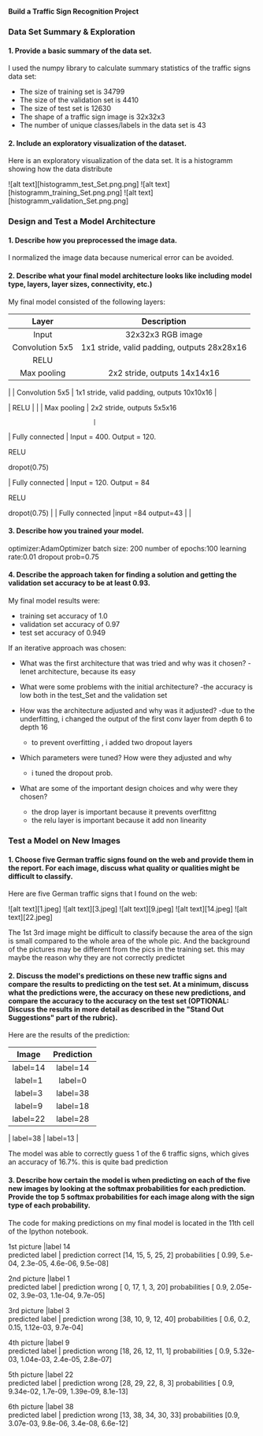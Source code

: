 

**Build a Traffic Sign Recognition Project**



### Data Set Summary & Exploration

#### 1. Provide a basic summary of the data set.

I used the numpy library to calculate summary statistics of the traffic
signs data set:

* The size of training set is 34799
* The size of the validation set is 4410
* The size of test set is 12630
* The shape of a traffic sign image is 32x32x3
* The number of unique classes/labels in the data set is 43

#### 2. Include an exploratory visualization of the dataset.

Here is an exploratory visualization of the data set. It is a histogramm showing how the data distribute

![alt text][histogramm_test_Set.png.png]
![alt text][histogramm_training_Set.png.png]
![alt text][histogramm_validation_Set.png.png]


### Design and Test a Model Architecture

#### 1. Describe how you preprocessed the image data.

 I normalized the image data because numerical error can be avoided.


#### 2. Describe what your final model architecture looks like including model type, layers, layer sizes, connectivity, etc.) 

My final model consisted of the following layers:

| Layer         		|     Description	        					| 
|:---------------------:|:---------------------------------------------:| 
| Input         		| 32x32x3 RGB image   							| 
| Convolution 5x5     	| 1x1 stride, valid padding, outputs 28x28x16 	|
| RELU					|												|
| Max pooling	      	| 2x2 stride,  outputs 14x14x16 

|
| Convolution 5x5	    | 1x1 stride, valid padding, outputs 10x10x16 | 

| RELU					|												|
| Max pooling	      	| 2x2 stride,  outputs 5x5x16 
   
							|
| Fully connected	| Input = 400. Output = 120.

RELU

dropot(0.75)

| Fully connected	| Input = 120. Output = 84

RELU

dropot(0.75)
       									|
| Fully connected	|input =84   output=43 											|
												|
 

#### 3. Describe how you trained your model. 
optimizer:AdamOptimizer
batch size: 200
number of epochs:100
learning rate:0.01
dropout prob=0.75

#### 4. Describe the approach taken for finding a solution and getting the validation set accuracy to be at least 0.93. 

My final model results were:
* training set accuracy of 1.0
* validation set accuracy of 0.97
* test set accuracy of 0.949

If an iterative approach was chosen:
* What was the first architecture that was tried and why was it chosen?
  -lenet architecture, because its easy 

* What were some problems with the initial architecture?
  -the accuracy is low both in the test_Set and the validation set

* How was the architecture adjusted and why was it adjusted? 
  -due to the underfitting, i changed the output of the first conv layer from depth 6 to depth 16
  - to prevent overfitting , i added two dropout layers
	
* Which parameters were tuned? How were they adjusted and why
  - i tuned the dropout prob.

* What are some of the important design choices and why were they chosen? 
  - the drop layer is important because it prevents overfittng
  - the relu layer is important because it add non linearity



### Test a Model on New Images

#### 1. Choose five German traffic signs found on the web and provide them in the report. For each image, discuss what quality or qualities might be difficult to classify.

Here are five German traffic signs that I found on the web:

![alt text][1.jpeg] ![alt text][3.jpeg] ![alt text][9.jpeg] 
![alt text][14.jpeg] ![alt text][22.jpeg]

The 1st 3rd image might be difficult to classify because the area of the sign is small compared to the whole area of the whole pic. And the background of the pictures may be different from the pics in the training set. this may maybe the reason why they are not correctly predictet

#### 2. Discuss the model's predictions on these new traffic signs and compare the results to predicting on the test set. At a minimum, discuss what the predictions were, the accuracy on these new predictions, and compare the accuracy to the accuracy on the test set (OPTIONAL: Discuss the results in more detail as described in the "Stand Out Suggestions" part of the rubric).

Here are the results of the prediction:

| Image			        |     Prediction	        					| 
|:---------------------:|:---------------------------------------------:| 
| label=14      		| label=14  									| 
| label=1     			| label=0 										|
| label=3			|label=38 											|
| label=9	      		| label=18 					 				|
| label=22		        | label=28      	   	|

| label=38	                | label=13    	   	   |

The model was able to correctly guess 1 of the 6 traffic signs, which gives an accuracy of 16.7%. this is quite bad prediction

#### 3. Describe how certain the model is when predicting on each of the five new images by looking at the softmax probabilities for each prediction. Provide the top 5 softmax probabilities for each image along with the sign type of each probability. 
The code for making predictions on my final model is located in the 11th cell of the Ipython notebook.

1st picture   |label 14    
predicted label  | prediction correct
[14, 15,  5, 25,  2]
probabilities
[  0.99,   5.e-04,   2.3e-05, 4.6e-06, 9.5e-08]


2nd picture   |label 1   
predicted label  | prediction wrong
[ 0, 17,  1,  3, 20]
probabilities
[ 0.9,   2.05e-02,   3.9e-03, 1.1e-04,   9.7e-05]

3rd picture   |label 3   
predicted label  | prediction wrong
[38, 10,  9, 12, 40]
probabilities
[  0.6,   0.2,   0.15, 1.12e-03,   9.7e-04]

4th picture   |label 9   
predicted label  | prediction wrong
[18, 26, 12, 11,  1]
probabilities
[  0.9,   5.32e-03,   1.04e-03, 2.4e-05,   2.8e-07]

5th picture   |label 22   
predicted label  | prediction wrong
[28, 29, 22,  8,  3]
probabilities
[ 0.9,   9.34e-02,   1.7e-09, 1.39e-09,   8.1e-13]


6th picture   |label 38  
predicted label  | prediction wrong
[13, 38, 34, 30, 33]
probabilities
[0.9,   3.07e-03,   9.8e-06, 3.4e-08,   6.6e-12]

